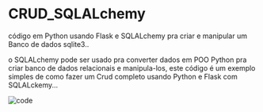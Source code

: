# CRUD_SQLALchemy
código em Python usando Flask e SQLALchemy pra criar e manipular um Banco de dados sqlite3..

o SQLALchemy pode ser usado pra converter dados em POO Python pra criar banco de dados relacionais e manipula-los, este código é um exemplo simples de como fazer um Crud completo usando Python e Flask com SQLALckemy...


![code](https://user-images.githubusercontent.com/32337958/190876325-120cffe5-8903-4cbc-a282-ea756bd1f360.png)
